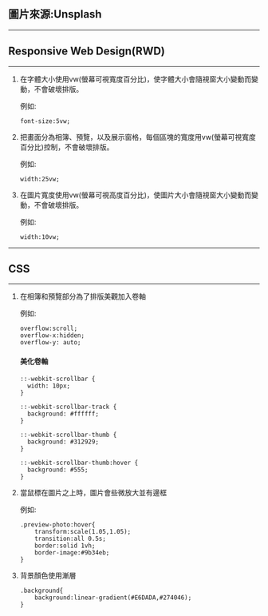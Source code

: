 ## 圖片來源:Unsplash
---
## Responsive Web Design(RWD)
---
<ol>
<li>在字體大小使用vw(螢幕可視寬度百分比)，使字體大小會隨視窗大小變動而變動，不會破壞排版。
<p>例如:</p></li>

```
font-size:5vw;
```
<li>把畫面分為相簿、預覽，以及展示窗格，每個區塊的寬度用vw(螢幕可視寬度百分比)控制，不會破壞排版。<p>例如:</p></li>

```
width:25vw;
```
<li>在圖片寬度使用vw(螢幕可視高度百分比)，使圖片大小會隨視窗大小變動而變動，不會破壞排版。<p>例如:</p></li>

```
width:10vw;
```
</ol>

---
## CSS
---
<ol>
<li>在相簿和預覽部分為了排版美觀加入卷軸<p>例如:</p></li>

```
overflow:scroll;
overflow-x:hidden;
overflow-y: auto;
```
#### 美化卷軸
```
::-webkit-scrollbar {
  width: 10px;
}

::-webkit-scrollbar-track {
  background: #ffffff; 
}

::-webkit-scrollbar-thumb {
  background: #312929; 
}

::-webkit-scrollbar-thumb:hover {
  background: #555; 
}
```
<li>當鼠標在圖片之上時，圖片會些微放大並有邊框<p>例如:</p></li>

```
.preview-photo:hover{
    transform:scale(1.05,1.05);
    transition:all 0.5s;
    border:solid 1vh;
    border-image:#9b34eb;
}
```
<li>背景顏色使用漸層</li>

```
.background{
    background:linear-gradient(#E6DADA,#274046);
}
```
</ol>